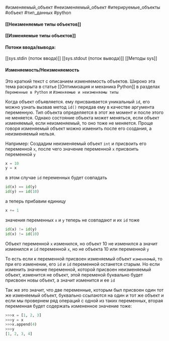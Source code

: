 #изменяемый_объект #неизменяемый_объект #итерируемые_объекты #объект #тип_данных #python 

#### [[Неизменяемыe типы объектов]]

#### [[Изменяемые типы объектов]]

#### Потоки ввода/вывода:
[[sys.stdin (поток ввода)]]
[[sys.stdout (поток вывода)]]
[[Методы sys]]
#### Изменяемость/Неизменяемость
Это краткий текст с описанием изменяемость объектов. Широко эта тема раскрыта в статье [[Оптимизация и механика Python]] в разделах `Переменные в Python` и `Изменяемые и неизменяемы типы`

Когда объект объявляется. ему присваивается уникальный `id`, его можно узнать вызвав метод `id()` передав ему в качестве аргумента переменную. Тип объекта определяется в этот же момент и после этого не меняется. Однако состояние объекта может меняться, если объект изменяемый, если неизменяемый, то оно тоже не меняется. Проще говоря изменяемый объект можно изменить после его создания, а неизменяемый нельзя.

Например:
Создадим неизменяемый объект `int`  и присвоить его переменной `x`, после чего значение переменной `x` присвоить переменной `y`
```python
x = 10
y = x
```
в этом случае `id` переменных будет совпадать
```python
id(x) == id(y)
id(y) == id(10)
```
а теперь прибавим единицу
```python
x += 1
```
значения переменных `x` и `y` теперь не совпадают и  их `id` тоже
```python
id(x) != id(y)
id(x) != id(10)
```
Объект переменной `x` изменился, но объект 10 не изменился а значит изменился и `id` переменной `x`, но не объекта 10 или переменной `y`

То есть если к переменной присвоен изменяемый объект `изменяемый`, то при его изменении, его `id` и `id` переменной останется старым. Но если изменить значение переменной, которой присвоен неизменяемый объект, изменится не объект, этой переменой буквально будет присвоен новы объект, а значит изменится и ее `id`

Так же это значит, что две переменные, которым был присвоен один тот же изменяемый объект, буквально ссылаются на один и тот же объект и если мы провернем ряд операций с одной из таких переменных, вторая переменная будет содержать измененное значение тоже:
```python
>>>x = [1, 2, 3]
>>>y = x
>>>x.append(4)
>>>y
[1, 2, 3, 4]
```